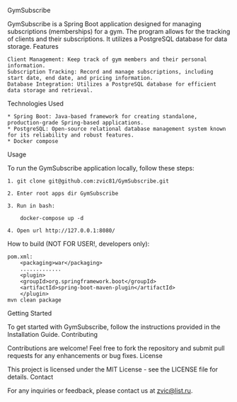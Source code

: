 GymSubscribe

GymSubscribe is a Spring Boot application designed for managing subscriptions (memberships) for a gym. The program allows for the tracking of clients and their subscriptions. It utilizes a PostgreSQL database for data storage.
Features

    Client Management: Keep track of gym members and their personal information.
    Subscription Tracking: Record and manage subscriptions, including start date, end date, and pricing information.
    Database Integration: Utilizes a PostgreSQL database for efficient data storage and retrieval.
   
Technologies Used

    * Spring Boot: Java-based framework for creating standalone, production-grade Spring-based applications.
    * PostgreSQL: Open-source relational database management system known for its reliability and robust features.
    * Docker compose

Usage

To run the GymSubscribe application locally, follow these steps:

    1. git clone git@github.com:zvic81/GymSubscribe.git
    
    2. Enter root apps dir GymSubscribe
    
    3. Run in bash: 
    
        docker-compose up -d
        
    4. Open url http://127.0.0.1:8080/
    

How to build (NOT FOR USER!, developers only):


    pom.xml:
        <packaging>war</packaging>
        .............
        <plugin>
        <groupId>org.springframework.boot</groupId>
        <artifactId>spring-boot-maven-plugin</artifactId>
        </plugin>
    mvn clean package



Getting Started

To get started with GymSubscribe, follow the instructions provided in the Installation Guide.
Contributing

Contributions are welcome! Feel free to fork the repository and submit pull requests for any enhancements or bug fixes.
License

This project is licensed under the MIT License - see the LICENSE file for details.
Contact

For any inquiries or feedback, please contact us at zvic@list.ru.
